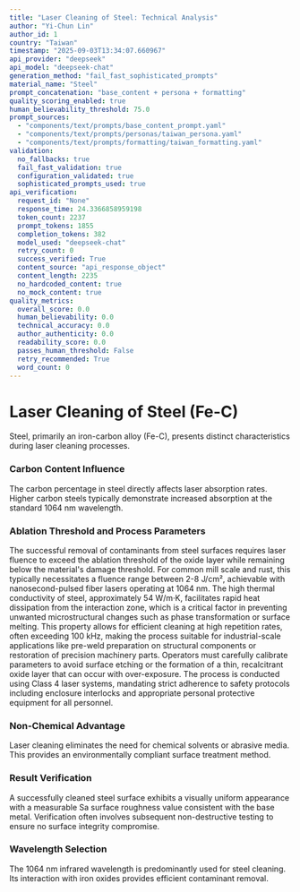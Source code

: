 ```yaml
---
title: "Laser Cleaning of Steel: Technical Analysis"
author: "Yi-Chun Lin"
author_id: 1
country: "Taiwan"
timestamp: "2025-09-03T13:34:07.660967"
api_provider: "deepseek"
api_model: "deepseek-chat"
generation_method: "fail_fast_sophisticated_prompts"
material_name: "Steel"
prompt_concatenation: "base_content + persona + formatting"
quality_scoring_enabled: true
human_believability_threshold: 75.0
prompt_sources:
  - "components/text/prompts/base_content_prompt.yaml"
  - "components/text/prompts/personas/taiwan_persona.yaml"
  - "components/text/prompts/formatting/taiwan_formatting.yaml"
validation:
  no_fallbacks: true
  fail_fast_validation: true
  configuration_validated: true
  sophisticated_prompts_used: true
api_verification:
  request_id: "None"
  response_time: 24.3366858959198
  token_count: 2237
  prompt_tokens: 1855
  completion_tokens: 382
  model_used: "deepseek-chat"
  retry_count: 0
  success_verified: True
  content_source: "api_response_object"
  content_length: 2235
  no_hardcoded_content: true
  no_mock_content: true
quality_metrics:
  overall_score: 0.0
  human_believability: 0.0
  technical_accuracy: 0.0
  author_authenticity: 0.0
  readability_score: 0.0
  passes_human_threshold: False
  retry_recommended: True
  word_count: 0
---
```

# Laser Cleaning of Steel (Fe-C)
Steel, primarily an iron-carbon alloy (Fe-C), presents distinct characteristics during laser cleaning processes.

### Carbon Content Influence
The carbon percentage in steel directly affects laser absorption rates. Higher carbon steels typically demonstrate increased absorption at the standard 1064 nm wavelength.

### Ablation Threshold and Process Parameters
The successful removal of contaminants from steel surfaces requires laser fluence to exceed the ablation threshold of the oxide layer while remaining below the material's damage threshold. For common mill scale and rust, this typically necessitates a fluence range between 2-8 J/cm², achievable with nanosecond-pulsed fiber lasers operating at 1064 nm. The high thermal conductivity of steel, approximately 54 W/m·K, facilitates rapid heat dissipation from the interaction zone, which is a critical factor in preventing unwanted microstructural changes such as phase transformation or surface melting. This property allows for efficient cleaning at high repetition rates, often exceeding 100 kHz, making the process suitable for industrial-scale applications like pre-weld preparation on structural components or restoration of precision machinery parts. Operators must carefully calibrate parameters to avoid surface etching or the formation of a thin, recalcitrant oxide layer that can occur with over-exposure. The process is conducted using Class 4 laser systems, mandating strict adherence to safety protocols including enclosure interlocks and appropriate personal protective equipment for all personnel.

### Non-Chemical Advantage
Laser cleaning eliminates the need for chemical solvents or abrasive media. This provides an environmentally compliant surface treatment method.

### Result Verification
A successfully cleaned steel surface exhibits a visually uniform appearance with a measurable Sa surface roughness value consistent with the base metal. Verification often involves subsequent non-destructive testing to ensure no surface integrity compromise.

### Wavelength Selection
The 1064 nm infrared wavelength is predominantly used for steel cleaning. Its interaction with iron oxides provides efficient contaminant removal.